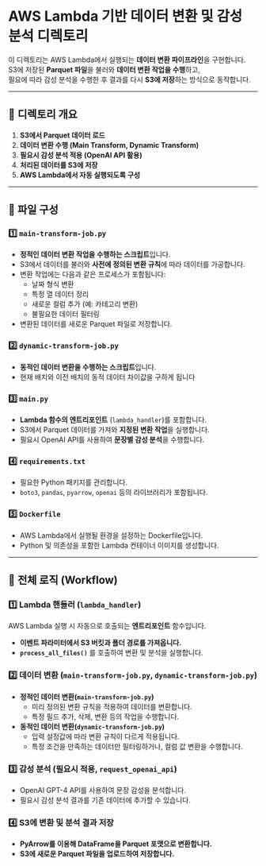 # AWS Lambda 기반 데이터 변환 및 감성 분석 디렉토리

이 디렉토리는 AWS Lambda에서 실행되는 **데이터 변환 파이프라인**을 구현합니다.  
S3에 저장된 **Parquet 파일**을 불러와 **데이터 변환 작업을 수행**하고,  
필요에 따라 감성 분석을 수행한 후 결과를 다시 **S3에 저장**하는 방식으로 동작합니다.

---

## 📌 디렉토리 개요

1. **S3에서 Parquet 데이터 로드**  
2. **데이터 변환 수행 (Main Transform, Dynamic Transform)**  
3. **필요시 감성 분석 적용 (OpenAI API 활용)**  
4. **처리된 데이터를 S3에 저장**  
5. **AWS Lambda에서 자동 실행되도록 구성**  

---

## 📂 파일 구성

### 1️⃣ `main-transform-job.py`
- **정적인 데이터 변환 작업을 수행하는 스크립트**입니다.
- S3에서 데이터를 불러와 **사전에 정의된 변환 규칙**에 따라 데이터를 가공합니다.
- 변환 작업에는 다음과 같은 프로세스가 포함됩니다:
  - 날짜 형식 변환
  - 특정 열 데이터 정리
  - 새로운 컬럼 추가 (예: 카테고리 변환)
  - 불필요한 데이터 필터링
- 변환된 데이터를 새로운 Parquet 파일로 저장합니다.

### 2️⃣ `dynamic-transform-job.py`
- **동적인 데이터 변환을 수행하는 스크립트**입니다.
- 현재 배치와 이전 배치의 동적 데이터 차이값을 구하게 됩니다

### 3️⃣ `main.py`
- **Lambda 함수의 엔트리포인트** (`lambda_handler`)를 포함합니다.
- S3에서 Parquet 데이터를 가져와 **지정된 변환 작업**을 실행합니다.
- 필요시 OpenAI API를 사용하여 **문장별 감성 분석**을 수행합니다.

### 4️⃣ `requirements.txt`
- 필요한 Python 패키지를 관리합니다.
- `boto3`, `pandas`, `pyarrow`, `openai` 등의 라이브러리가 포함됩니다.

### 5️⃣ `Dockerfile`
- AWS Lambda에서 실행될 환경을 설정하는 Dockerfile입니다.
- Python 및 의존성을 포함한 Lambda 컨테이너 이미지를 생성합니다.

---

## 🔄 전체 로직 (Workflow)

### 1️⃣ Lambda 핸들러 (`lambda_handler`)
AWS Lambda 실행 시 자동으로 호출되는 **엔트리포인트** 함수입니다.
- **이벤트 파라미터에서 S3 버킷과 폴더 경로를 가져옵니다.**
- **`process_all_files()`** 를 호출하여 변환 및 분석을 실행합니다.

### 2️⃣ 데이터 변환 (`main-transform-job.py`, `dynamic-transform-job.py`)
- **정적인 데이터 변환(`main-transform-job.py`)**
  - 미리 정의된 변환 규칙을 적용하여 데이터를 변환합니다.
  - 특정 필드 추가, 삭제, 변환 등의 작업을 수행합니다.
- **동적인 데이터 변환(`dynamic-transform-job.py`)**
  - 입력 설정값에 따라 변환 규칙이 다르게 적용됩니다.
  - 특정 조건을 만족하는 데이터만 필터링하거나, 컬럼 값 변환을 수행합니다.

### 3️⃣ 감성 분석 (필요시 적용, `request_openai_api`)
- OpenAI GPT-4 API를 사용하여 문장 감성을 분석합니다.
- 필요시 감성 분석 결과를 기존 데이터에 추가할 수 있습니다.

### 4️⃣ S3에 변환 및 분석 결과 저장
- **PyArrow를 이용해 DataFrame을 Parquet 포맷으로 변환합니다.**
- **S3에 새로운 Parquet 파일을 업로드하여 저장합니다.**

